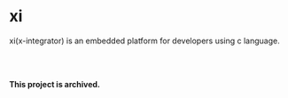 xi
==

xi(x-integrator) is an embedded platform for developers using c language.  

<br/>

<br/>

**This project is archived.**


